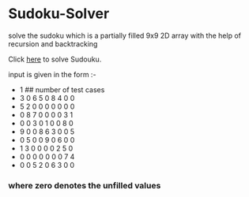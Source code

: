 # Sudoku-Solver
solve the sudoku which is a partially filled 9x9 2D array with the help of recursion and backtracking

Click [here](https://mrgarg.github.io/Sudoku-WebApp) to solve Sudouku.

input is given in the form :-
- 1           ## number of test cases 
- 3 0 6 5 0 8 4 0 0 
- 5 2 0 0 0 0 0 0 0
- 0 8 7 0 0 0 0 3 1 
- 0 0 3 0 1 0 0 8 0
- 9 0 0 8 6 3 0 0 5
- 0 5 0 0 9 0 6 0 0
- 1 3 0 0 0 0 2 5 0
- 0 0 0 0 0 0 0 7 4
- 0 0 5 2 0 6 3 0 0

### where zero denotes the unfilled values
